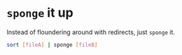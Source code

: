 # `sponge` it up

Instead of floundering around with redirects, just `sponge` it.

```bash
sort [fileA] | sponge [fileB]
```
